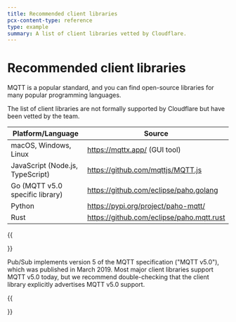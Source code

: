 ```yaml
---
title: Recommended client libraries
pcx-content-type: reference
type: example
summary: A list of client libraries vetted by Cloudflare.
---
```


# Recommended client libraries

MQTT is a popular standard, and you can find open-source libraries for many popular programming languages.

The list of client libraries are not formally supported by Cloudflare but have been vetted by the team.

|      Platform/Language          |    Source                                 |
|---------------------------------|-------------------------------------------|
| macOS, Windows, Linux           | https://mqttx.app/ (GUI tool)             |
| JavaScript (Node.js, TypeScript)| https://github.com/mqttjs/MQTT.js         |
| Go (MQTT v5.0 specific library) | https://github.com/eclipse/paho.golang    |
| Python                          | https://pypi.org/project/paho-mqtt/       |
| Rust                            | https://github.com/eclipse/paho.mqtt.rust |

{{<Aside type="note">}}

 Pub/Sub implements version 5 of the MQTT specification ("MQTT v5.0"), which was published in March 2019. Most major client libraries support MQTT v5.0 today, but we recommend double-checking that the client library explicitly advertises MQTT v5.0 support.

{{</Aside>}}